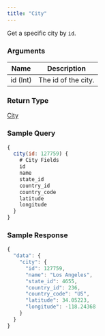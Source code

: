 ```yaml
---
title: "City"
---
```


Get a specific city by `id`.

### Arguments

| Name | Description |
|---|---|
| id (Int) | The id of the city.|

### Return Type

[City](../objects/city)

### Sample Query

```js title="Find city by id"
{
  city(id: 127759) {
    # City Fields
    id
    name
    state_id
    country_id
    country_code
    latitude
    longitude
  }
}
```

### Sample Response

```js
{
  "data": {
    "city": {
      "id": 127759,
      "name": "Los Angeles",
      "state_id": 4655,
      "country_id": 236,
      "country_code": "US",
      "latitude": 34.05223,
      "longitude": -118.24368
    }
  }
}
```
